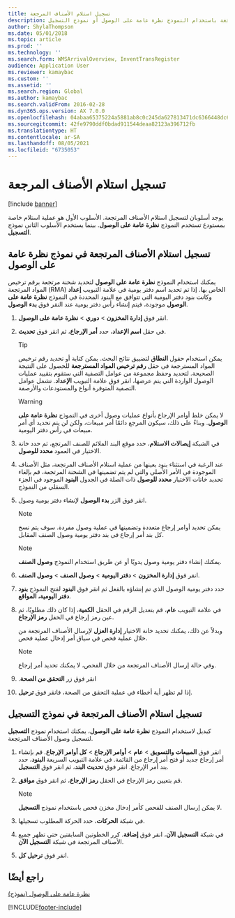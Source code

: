 ```yaml
---
title: تسجيل استلام الأصناف المرجعة
description: يمكنك تسجيل استلام الأصناف المرتجعة باستخدام النموذج نظرة عامة على الوصول أو نموذج التسجيل.
author: ShylaThompson
ms.date: 05/01/2018
ms.topic: article
ms.prod: ''
ms.technology: ''
ms.search.form: WMSArrivalOverview, InventTransRegister
audience: Application User
ms.reviewer: kamaybac
ms.custom: ''
ms.assetid: ''
ms.search.region: Global
ms.author: kamaybac
ms.search.validFrom: 2016-02-28
ms.dyn365.ops.version: AX 7.0.0
ms.openlocfilehash: 04abaa65375224a5881ab8c0c245da627813471dc6366448dc61fc609b8334ae
ms.sourcegitcommit: 42fe9790ddf0bdad911544deaa82123a396712fb
ms.translationtype: HT
ms.contentlocale: ar-SA
ms.lasthandoff: 08/05/2021
ms.locfileid: "6735053"
---
```

# <a name="register-the-receipt-of-returned-items"></a>تسجيل استلام الأصناف المرجعة 

[!include [banner](../includes/banner.md)]


يوجد أسلوبان لتسجيل استلام الأصناف المرتجعة. الأسلوب الأول هو عملية استلام خاصة بمستودع تستخدم النموذج **نظرة عامة على الوصول**. بينما يستخدم الأسلوب الثاني نموذج **التسجيل**.

## <a name="register-the-receipt-of-returned-items-in-the-arrival-overview-form"></a>تسجيل استلام الأصناف المرتجعة في نموذج نظرة عامة على الوصول

يمكنك استخدام النموذج **نظرة عامة على الوصول** لتحديد شحنة مرتجعة برقم ترخيص المواد المرتجعة (RMA) الخاص بها. إذا تم تحديد اسم دفتر يومية في علامة التبويب **إعداد** وكانت بنود دفتر اليومية التي تتوافق مع البنود المحددة في النموذج **نظرة عامة على الوصول** موجودة، فيتم إنشاء رأس دفتر يومية عند النقر فوق **بدء الوصول**.

1.  انقر فوق **إدارة المخزون** \> **دوري** \> **نظرة عامة على الوصول**.

2.  في حقل **اسم الإعداد**، حدد **أمر الإرجاع**، ثم انقر فوق **تحديث**.
    

    > [!TIP]
    > <P>يمكن استخدام حقول <STRONG>النطاق</STRONG> لتضييق نتائج البحث. يمكن كتابة أو تحديد رقم ترخيص المواد المسترجعة في حقل <STRONG>رقم ترخيص المواد المسترجعة</STRONG> للحصول على النتيجة الصحيحة. لتحديد وحفظ مجموعة من عوامل التصفية التي ستقوم بتقييد عمليات الوصول الواردة التي يتم عرضها، انقر فوق علامة التبويب <STRONG>الإعداد</STRONG>. تشمل عوامل التصفية المتوفرة أنواع والمستودعات والأرصفة.</P>

    

    > [!WARNING]
    > <P>لا يمكن خلط أوامر الإرجاع بأنواع عمليات وصول أخرى في النموذج <STRONG>نظرة عامة على الوصول</STRONG>. وبناءً على ذلك، سيكون المرجع دائمًا أمر مبيعات، ولكن لن يتم تحديد أي أمر مبيعات في رأس دفتر اليومية.</P>



3.  في الشبكة **إيصالات الاستلام**، حدد موقع البند الملائم للصنف المرتجع، ثم حدد خانة الاختيار في العمود **محدد للوصول**.

4.  عند الرغبة في استثناء بنود بعينها من عملية استلام الأصناف المرتجعة، مثل الأصناف الموجودة في الأمر الأصلي والتي لم يتم تضمينها في الشحنة المرتجعة، قم بإلغاء تحديد خانات الاختيار **محدد للوصول** ذات الصلة في الجدول **البنود** الموجود في الجزء السفلي من النموذج.

5.  انقر فوق الزر **بدء الوصول** لإنشاء دفتر يومية وصول.
    

    > [!NOTE]
    > <P>يمكن تحديد أوامر إرجاع متعددة وتضمينها في عملية وصول مفردة. سوف يتم نسخ كل بند أمر إرجاع في بند دفتر يومية وصول الصنف المقابل.</P>

    

    > [!NOTE]
    > <P>يمكنك إنشاء دفتر يومية وصول يدويًا أو عن طريق استخدام النموذج <STRONG>وصول الصنف</STRONG>. 



6.  انقر فوق **إدارة المخزون** \> **دفتر اليومية** \> **وصول الصنف‬** \> **وصول الصنف‬**.

7.  حدد دفتر يومية الوصول الذي تم إنشاؤه بالفعل ثم انقر فوق **البنود** لفتح النموذج **بنود دفتر اليومية، المواقع**.

8.  في علامة التبويب **عام**، قم بتعديل الرقم في الحقل **الكمية**، إذا كان ذلك مطلوبًا، ثم عين رمز إرجاع في الحقل **رمز الإرجاع**.
    
    وبدلاً عن ذلك، يمكنك تحديد خانة الاختيار **إدارة العزل** لإرسال الأصناف المرتجعة من خلال عملية فحص في سياق أمر إدخال عملية فحص.
    

    > [!NOTE]
    > <P>وفي حالة إرسال الأصناف المرتجعة من خلال الفحص، لا يمكنك تحديد أمر إرجاع.</P>



9.  انقر فوق زر **‏‫التحقق من الصحة**.

10. إذا لم تظهر أية أخطاء في عملية التحقق من الصحة، فانقر فوق **ترحيل**.

## <a name="register-the-receipt-of-returned-items-in-the-registration-form"></a>تسجيل استلام الأصناف المرتجعة في نموذج التسجيل

كبديل لاستخدام النموذج **نظرة عامة على الوصول**، يمكنك استخدام نموذج **التسجيل** لتسجيل وصول الأصناف المرتجعة.

1.  انقر فوق **المبيعات والتسويق** \> **عام** \> **أوامر الإرجاع** \> **كل أوامر الإرجاع**. قم بإنشاء أمر إرجاع جديد أو فتح أمر إرجاع من القائمة. في علامة التبويب السريعة **البنود**، حدد بند أمر الإرجاع. انقر فوق **تحديث البند**، ثم انقر فوق **التسجيل**.

2.  قم بتعيين رمز الإرجاع في الحقل **رمز الإرجاع**، ثم انقر فوق **موافق**.
    

    > [!NOTE]
    > <P>لا يمكن إرسال الصنف للفحص كأمر إدخال مخزن فحص باستخدام نموذج <STRONG>التسجيل</STRONG>.</P>



3.  في شبكة **الحركات**، حدد الحركة المطلوب تسجيلها.

4.  في شبكة **التسجيل الآن**، انقر فوق **إضافة**. كرر الخطوتين السابقتين حتى تظهر جميع الأصناف المرتجعة في شبكة **التسجيل الآن**.

5.  انقر فوق **ترحيل كل**.

## <a name="see-also"></a>راجع أيضًا

[نظرة عامة على الوصول (نموذج)](https://technet.microsoft.com/library/hh227654\(v=ax.60\))

  




[!INCLUDE[footer-include](../../includes/footer-banner.md)]